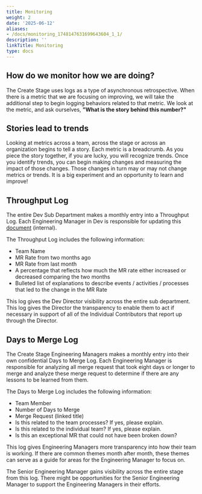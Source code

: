 ```yaml
---
title: Monitoring
weight: 2
date: '2025-06-12'
aliases:
- /docs/monitoring_1748147631699643604_1_1/
description: ''
linkTitle: Monitoring
type: docs
---
```


## How do we monitor how we are doing?

The Create Stage uses logs as a type of asynchronous retrospective.  When there is a metric that we are focusing on improving, we will take the additional step to begin logging behaviors related to that metric.  We look at the metric, and ask ourselves, **"What is the story behind this number?"**

## Stories lead to trends

Looking at metrics across a team, across the stage or across an organization begins to tell a story.  Each metric is a breadcrumb. As you piece the story together, if you are lucky, you will recognize trends.  Once you identify trends, you can begin making changes and measuring the impact of those changes.  Those changes in turn may or may not change metrics or trends.  It is a big experiment and an opportunity to learn and improve!

## Throughput Log

The entire Dev Sub Department makes a monthly entry into a Throughput Log.  Each Engineering Manager in Dev is responsible for updating this [document](https://docs.google.com/document/d/1i86_FNDNe2kX9krju5YOOkFCmqN2txFVlFEzH2nuknY/edit#heading=h.7f7vegoxp3x6) (internal).

The Throughput Log includes the following information:

- Team Name
- MR Rate from two months ago
- MR Rate from last month
- A percentage that reflects how much the MR rate either increased or decreased comparing the two months
- Bulleted list of explanations to describe events / activities / processes that led to the change in the MR Rate

This log gives the Dev Director visibility across the entire sub department.  This log gives the Director the transparency to enable them to act if necessary in support of all of the Individual Contributors that report up through the Director.

## Days to Merge Log

The Create Stage Engineering Managers makes a monthly entry into their own confidential Days to Merge Log.  Each Engineering Manager is responsible for analyzing all merge request that took eight days or longer to merge and analyze these merge request to determine if there are any lessons to be learned from them.

The Days to Merge Log includes the following information:

- Team Member
- Number of Days to Merge
- Merge Request (linked title)
- Is this related to the team processes? If yes, please explain.
- Is this related to the individual team? If yes, please explain.
- Is this an exceptional MR that could not have been broken down?

This log gives Engineering Managers more transparency into how their team is working. If there are common themes month after month, these themes can serve as a guide for areas for the Engineering Manager to focus on.

The Senior Engineering Manager gains visibility across the entire stage from this log.  There might be opportunities for the Senior Engineering Manager to support the Engineering Managers in their efforts.
